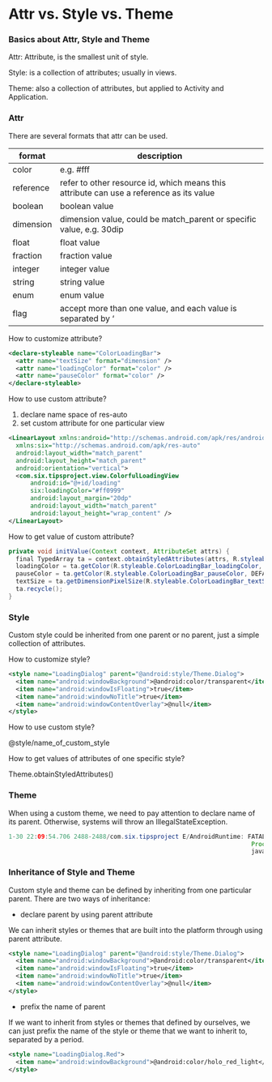 Attr vs. Style vs. Theme
======================
### Basics about Attr, Style and Theme
Attr: Attribute, is the smallest unit of style.

Style: is a collection of attributes; usually in views.

Theme: also a collection of attributes, but applied to Activity and Application.

### Attr
There are several formats that attr can be used.

| format  | description |
| ------------- | ------------- |
| color  | e.g. #fff  |
| reference  | refer to other resource id, which means this attribute can use a reference as its value  |
| boolean  | boolean value  |
| dimension  | dimension value, could be match_parent or specific value, e.g. 30dip  |
| float  | float value  |
| fraction  | fraction value  |
| integer  | integer value  |
| string  | string value  |
| enum  | enum value  |
| flag  | accept more than one value, and each value is separated by ‘|’  |

How to customize attribute?

```xml
<declare-styleable name="ColorLoadingBar">
  <attr name="textSize" format="dimension" />
  <attr name="loadingColor" format="color" />
  <attr name="pauseColor" format="color" />
</declare-styleable>
```

How to use custom attribute?
1. declare name space of res-auto
2. set custom attribute for one particular view

```xml
<LinearLayout xmlns:android="http://schemas.android.com/apk/res/android"
  xmlns:six="http://schemas.android.com/apk/res-auto"
  android:layout_width="match_parent"
  android:layout_height="match_parent"
  android:orientation="vertical">
  <com.six.tipsproject.view.ColorfulLoadingView
      android:id="@+id/loading"
      six:loadingColor="#ff0999"
      android:layout_margin="20dp"
      android:layout_width="match_parent"
      android:layout_height="wrap_content" />
</LinearLayout>
```

How to get value of custom attribute?

```java
private void initValue(Context context, AttributeSet attrs) {
  final TypedArray ta = context.obtainStyledAttributes(attrs, R.styleable.ColorLoadingBar);
  loadingColor = ta.getColor(R.styleable.ColorLoadingBar_loadingColor, DEFAULT_LOADING_COLOR);
  pauseColor = ta.getColor(R.styleable.ColorLoadingBar_pauseColor, DEFAULT_PAUSE_COLOR);
  textSize = ta.getDimensionPixelSize(R.styleable.ColorLoadingBar_textSize, DEFAULT_TEXT_SIZE);
  ta.recycle();
}
```

### Style

Custom style could be inherited from one parent or no parent, just a simple collection of attributes.

How to customize style?

```xml
<style name="LoadingDialog" parent="@android:style/Theme.Dialog">
  <item name="android:windowBackground">@android:color/transparent</item>
  <item name="android:windowIsFloating">true</item>
  <item name="android:windowNoTitle">true</item>
  <item name="android:windowContentOverlay">@null</item>
</style>
```

How to use custom style?

@style/name_of_custom_style

How to get values of attributes of one specific style?

Theme.obtainStyledAttributes()


### Theme

When using a custom theme, we need to pay attention to declare name of its parent. Otherwise, systems will throw an IllegalStateException.

```java
1-30 22:09:54.706 2488-2488/com.six.tipsproject E/AndroidRuntime: FATAL EXCEPTION: main
                                                                   Process: com.six.tipsproject, PID: 2488
                                                                   java.lang.RuntimeException: Unable to start activity ComponentInfo{com.six.tipsproject/com.six.tipsproject.drawer.DrawerActivity}: java.lang.IllegalStateException: You need to use a Theme.AppCompat theme (or descendant) with this activity.
```

### Inheritance of Style and Theme

Custom style and theme can be defined by inheriting from one particular parent. There are two ways of inheritance:

* declare parent by using parent attribute

We can inherit styles or themes that are built into the platform through using parent attribute.

```xml
<style name="LoadingDialog" parent="@android:style/Theme.Dialog">
  <item name="android:windowBackground">@android:color/transparent</item>
  <item name="android:windowIsFloating">true</item>
  <item name="android:windowNoTitle">true</item>
  <item name="android:windowContentOverlay">@null</item>
</style>
```

* prefix the name of parent

If we want to inherit from styles or themes that defined by ourselves, we can just prefix the name of the style or theme that we want to inherit to, separated by a period.

```xml
<style name="LoadingDialog.Red">
  <item name="android:windowBackground">@android:color/holo_red_light</item>
</style>
```
